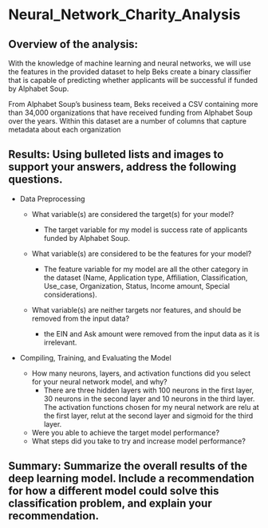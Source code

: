 # Neural_Network_Charity_Analysis
## Overview of the analysis:
With the knowledge of machine learning and neural networks, we will use the features in the provided dataset to help Beks create a binary classifier that is capable of predicting whether applicants will be successful if funded by Alphabet Soup.

From Alphabet Soup’s business team, Beks received a CSV containing more than 34,000 organizations that have received funding from Alphabet Soup over the years. Within this dataset are a number of columns that capture metadata about each organization

## Results: Using bulleted lists and images to support your answers, address the following questions.
   - Data Preprocessing
     - What variable(s) are considered the target(s) for your model?
       - The target variable for my model is success rate of applicants funded by Alphabet Soup.
       
     - What variable(s) are considered to be the features for your model?
       - The feature variable for my model are all the other category in the dataset (Name, Application type, Affiliation, Classification, Use_case, Organization,      Status, Income amount, Special considerations).
       
     - What variable(s) are neither targets nor features, and should be removed from the input data?
       - the EIN and Ask amount were removed from the input data as it is irrelevant. 

   - Compiling, Training, and Evaluating the Model
     - How many neurons, layers, and activation functions did you select for your neural network model, and why?
       - There are three hidden layers with 100 neurons in the first layer, 30 neurons in the second layer and 10 neurons in the third layer. The activation functions chosen for my neural network are relu at the first layer, relut at the second layer and sigmoid for the third layer. 
     - Were you able to achieve the target model performance?
     - What steps did you take to try and increase model performance?

## Summary: Summarize the overall results of the deep learning model. Include a recommendation for how a different model could solve this classification problem, and explain your recommendation.

